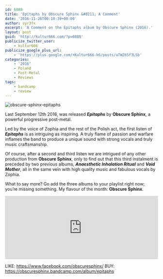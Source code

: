 ```yaml
---
id: 6888
title: 'Epitaphs by Obscure Sphinx &#8211; A Comment'
date: '2016-11-26T00:10:39+00:00'
author: syr3fx
excerpt: 'A Comment on the Epitaphs album by Obscure Sphinx (2016).'
layout: post
guid: 'http://kultur666.com/?p=6888'
publicize_twitter_user:
    - kultur666
publicize_google_plus_url:
    - 'https://plus.google.com/+Kultur666-k6/posts/aTWZ65f3LSb'
categories:
    - '2016'
    - Poland
    - Post-Metal
    - Reviews
tags:
    - bandcamp
    - review
---
```


![obscure-sphinx-epitaphs](http://localhost:8080/wp-content/uploads/2016/11/obscure-sphinx-epitaphs.jpg?w=680)

Last September 12th 2016, was released ***Epitaphs*** by **Obscure Sphinx**, a powerful progressive post-metal.

Led by the voice of Zophia and the rest of the Polish act, the first listen of ***Epitaphs*** is as intriguing as inspiring. A truly flame of passion and warfare inflames the band to produce a unique sound with strong vocals and truly music craftsmanship.

Of course, after a second and third listen we are intrigued of any other production from **Obscure Sphinx**, only to find out that this third instalment is preceded by two previous albums, ***Anaesthetic Inhalation Ritual*** and ***Void Mother***, all in the same vein with high quality music and fabulous vocals by Zophia.

What to say more? Go add the three albums to your playlist right now; you’re missing something. My flavour of the month: **Obscure Sphinx**.

<iframe style="border: 0; width: 100%; height: 208px;" src="https://bandcamp.com/EmbeddedPlayer/album=2426963722/size=large/bgcol=333333/linkcol=e99708/tracklist=false/transparent=true/" seamless></iframe>

LIKE: <https://www.facebook.com/obscuresphinx/>
BUY: <https://obscuresphinx.bandcamp.com/album/epitaphs>